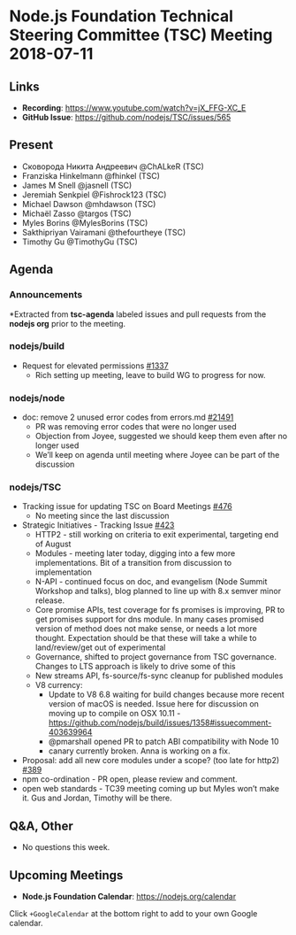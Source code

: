 # Node.js Foundation Technical Steering Committee (TSC) Meeting 2018-07-11

## Links

* **Recording**:  <https://www.youtube.com/watch?v=jX_FFG-XC_E>
* **GitHub Issue**: <https://github.com/nodejs/TSC/issues/565>

## Present

* Сковорода Никита Андреевич @ChALkeR (TSC)
* Franziska Hinkelmann @fhinkel (TSC)
* James M Snell @jasnell (TSC)
* Jeremiah Senkpiel @Fishrock123 (TSC)
* Michael Dawson @mhdawson (TSC)
* Michaël Zasso @targos (TSC)
* Myles Borins @MylesBorins (TSC)
* Sakthipriyan Vairamani @thefourtheye (TSC)
* Timothy Gu @TimothyGu (TSC)

## Agenda

### Announcements

*Extracted from **tsc-agenda** labeled issues and pull requests from the **nodejs org** prior to the meeting.

### nodejs/build

* Request for elevated permissions [#1337](https://github.com/nodejs/build/issues/1337)
  * Rich setting up meeting, leave to build WG to progress for now.
### nodejs/node

* doc: remove 2 unused error codes from errors.md [#21491](https://github.com/nodejs/node/pull/21491)
  * PR was removing error codes that were no longer used
  * Objection from Joyee, suggested we should keep them even after no longer used
  * We’ll keep on agenda until meeting where Joyee can be part of the discussion

### nodejs/TSC

* Tracking issue for updating TSC on Board Meetings [#476](https://github.com/nodejs/TSC/issues/476)
  * No meeting since the last discussion
* Strategic Initiatives - Tracking Issue [#423](https://github.com/nodejs/TSC/issues/423)
  * HTTP2 - still working on criteria to exit experimental, targeting end of August
  * Modules - meeting later today, digging into a few more implementations. Bit of a transition
    from discussion to implementation
  * N-API - continued focus on doc, and evangelism (Node Summit Workshop and talks), blog
    planned to line up with 8.x semver minor release.
  * Core promise APIs, test coverage for fs promises is improving, PR to get promises support
    for dns module.  In many cases promised version of method does not make sense, or needs
    a lot more thought.  Expectation should be that these will take a while to land/review/get out
    of experimental
  * Governance, shifted to project governance from TSC governance.  Changes to LTS approach
    is likely to drive some of this
  * New streams API, fs-source/fs-sync cleanup for published modules
  * V8 currency:
    * Update to V8 6.8 waiting for build changes because more recent version of macOS is
      needed.  Issue here for discussion on moving up to compile on OSX 10.11 - <https://github.com/nodejs/build/issues/1358#issuecomment-403639964>
    * @pmarshall opened PR to patch ABI compatibility with Node 10
    * canary currently broken. Anna is working on a fix.
* Proposal: add all new core modules under a scope? (too late for http2) [#389](https://github.com/nodejs/TSC/issues/389)
* npm co-ordination - PR open, please review and comment.
* open web standards - TC39 meeting coming up but Myles won’t make it.  Gus and Jordan,
  Timothy will be there.

## Q&A, Other

* No questions this week.

## Upcoming Meetings

* **Node.js Foundation Calendar**: <https://nodejs.org/calendar>

Click `+GoogleCalendar` at the bottom right to add to your own Google calendar.
